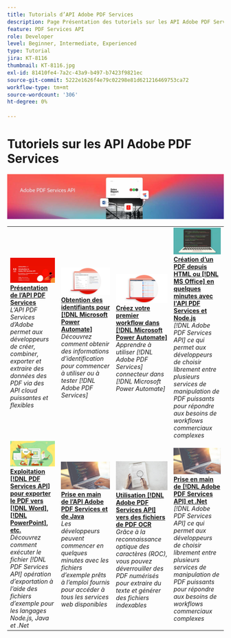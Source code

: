 ```yaml
---
title: Tutorials d’API Adobe PDF Services
description: Page Présentation des tutoriels sur les API Adobe PDF Services
feature: PDF Services API
role: Developer
level: Beginner, Intermediate, Experienced
type: Tutorial
jira: KT-8116
thumbnail: KT-8116.jpg
exl-id: 81410fe4-7a2c-43a9-b497-b7423f9821ec
source-git-commit: 5222e1626f4e79c02298e81d621216469753ca72
workflow-type: tm+mt
source-wordcount: '306'
ht-degree: 0%

---
```


# Tutoriels sur les API Adobe PDF Services

![Bannière API PDF Services](../assets/pdfserviceshero.jpg)

<table style="table-layout:fixed">
<tr>
 <td>
   <a href="https://experienceleague.adobe.com/docs/adobe-developers-live-events/events/2021/oct2021/pdf-services-api.html">
      <img alt="Présentation de l’API PDF Services" src="assets/introduction_1280.png" />
   </a>
    <div>
   <a href="https://experienceleague.adobe.com/docs/adobe-developers-live-events/events/2021/oct2021/pdf-services-api.html"><strong>Présentation de l’API PDF Services</strong></a>
    </div>
    <em>L’API PDF Services d’Adobe permet aux développeurs de créer, combiner, exporter et extraire des données des PDF via des API cloud puissantes et flexibles</em>
    <br>
  </td>
  <td>
   <a href="getting-credentials-power-automate.md">
      <img alt="Obtention des informations d’identification pour Microsoft Power Automate" src="assets/createcredentials_1280.png" />
   </a>
    <div>
   <a href="getting-credentials-power-automate.md"><strong>Obtention des identifiants pour [!DNL Microsoft Power Automate]</strong></a>
    </div>
    <em>Découvrez comment obtenir des informations d’identification pour commencer à utiliser ou à tester [!DNL Adobe PDF Services]</em>
    <br>
  </td>
  <td>
   <a href="create-workflow-power-automate.md">
      <img alt="Création de votre premier workflow dans Microsoft Power Automate" src="assets/firstflow_1280.png" />
   </a>
    <div>
   <a href="create-workflow-power-automate.md"><strong>Créez votre premier workflow dans [!DNL Microsoft Power Automate]</strong></a>
    </div>
    <em>Apprendre à utiliser [!DNL Adobe PDF Services] connecteur dans [!DNL Microsoft Power Automate]</em>
    <br>
  </td>
  <td>
   <a href="createpdffromhtml.md">
      <img alt="Création d&apos;un PDF à partir de HTML ou MS Office en quelques minutes avec l&apos;API PDF Services et Node.js" src="assets/PDFServices_GettingStartedNode_thumb.jpg" />
   </a>
    <div>
   <a href="createpdffromhtml.md"><strong>Création d’un PDF depuis HTML ou [!DNL MS Office] en quelques minutes avec l'API PDF Services et Node.js</strong></a>
    </div>
    <em>[!DNL Adobe PDF Services API] ce qui permet aux développeurs de choisir librement entre plusieurs services de manipulation de PDF puissants pour répondre aux besoins de workflows commerciaux complexes</em>
    <br>
  </td>
</tr>
<tr>
  <td>
   <a href="exportpdf.md">
      <img alt="Utilisation de l’API PDF Services pour exporter du PDF vers Word, PowerPoint, etc." src="assets/PDFServices_ExportPDF_thumb.jpg" />
   </a>
    <div>
   <a href="exportpdf.md"><strong>Exploitation [!DNL PDF Services API] pour exporter le PDF vers [!DNL Word], [!DNL PowerPoint], etc.</strong></a>
    </div>
    <em>Découvrez comment exécuter le fichier [!DNL PDF Services API] opération d’exportation à l’aide des fichiers d’exemple pour les langages Node.js, Java et .Net</em>
    <br>
  </td>
   <td>
   <a href="gettingstartedjava.md">
      <img alt="Prise en main de l’API Adobe PDF Services et de Java" src="assets/PDFServices_GettingStartedJAVA_thumb.jpg" />
   </a>
    <div>
   <a href="gettingstartedjava.md"><strong>Prise en main de l’API Adobe PDF Services et de Java</strong></a>
    </div>
    <em>Les développeurs peuvent commencer en quelques minutes avec les fichiers d’exemple prêts à l’emploi fournis pour accéder à tous les services web disponibles</em>
    <br>
  </td>
   <td>
   <a href="ocr.md">
      <img alt="Utilisation de l’API Adobe PDF Services pour créer des fichiers de PDF OCR" src="assets/PDFServices_OCR_Thumb.jpg" />
   </a>
    <div>
   <a href="ocr.md"><strong>Utilisation [!DNL Adobe PDF Services API] vers des fichiers de PDF OCR</strong></a>
    </div>
    <em>Grâce à la reconnaissance optique des caractères (ROC), vous pouvez déverrouiller des PDF numérisés pour extraire du texte et générer des fichiers indexables</em>
    <br>
  </td>
  <td>
   <a href="gettingstartednet.md">
      <img alt="Prise en main de l’API Adobe PDF Services et de .Net" src="assets/PDFServices_GettingStartedNET_thumb.jpg" />
   </a>
    <div>
   <a href="gettingstartednet.md"><strong>Prise en main de [!DNL Adobe PDF Services API] et .Net</strong></a>
    </div>
    <em>[!DNL Adobe PDF Services API] ce qui permet aux développeurs de choisir librement entre plusieurs services de manipulation de PDF puissants pour répondre aux besoins de workflows commerciaux complexes</em>
    <br>
  </td>
</tr>
</table>

